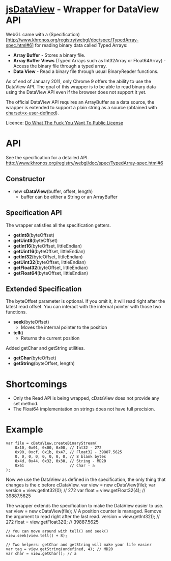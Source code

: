 [jsDataView](http://blog.vjeux.com/) - Wrapper for DataView API
================================

WebGL came with a (Specification)[http://www.khronos.org/registry/webgl/doc/spec/TypedArray-spec.html#6] for reading binary data called Typed Arrays:

* **Array Buffer** - Stores a binary file.
* **Array Buffer Views** (Typed Arrays such as Int32Array or Float64Array) - Access the binary file through a typed array.
* **Data View** - Read a binary file through usual BinaryReader functions.

As of end of January 2011, only Chrome 9 offers the ability to use the DataView  API. The goal of this wrapper is to be able to read binary data using the DataView API even if the browser does not support it yet.

The official DataView API requires an ArrayBuffer as a data source, the wrapper is extended to support a plain string as a source (obtained with [charset=x-user-defined](https://developer.mozilla.org/en/using_xmlhttprequest#Receiving_binary_data)). 

Licence: [Do What The Fuck You Want To Public License](http://sam.zoy.org/wtfpl/)

API
===
See the specification for a detailed API. http://www.khronos.org/registry/webgl/doc/spec/TypedArray-spec.html#6

Constructor
-----------------
* new **cDataView**(buffer, offset, length)
    * buffer can be either a String or an ArrayBuffer

Specification API
-------------------------
The wrapper satisfies all the specification getters.
* **getInt8**(byteOffset)
* **getUint8**(byteOffset)
* **getInt16**(byteOffset, littleEndian)
* **getUint16**(byteOffset, littleEndian)
* **getInt32**(byteOffset, littleEndian)
* **getUint32**(byteOffset, littleEndian)
* **getFloat32**(byteOffset, littleEndian)
* **getFloat64**(byteOffset, littleEndian)


Extended Specification
---------------------------------
The byteOffset parameter is optional. If you omit it, it will read right after the latest read offset. You can interact with the internal pointer with those two functions.
* **seek**(byteOffset)
    * Moves the internal pointer to the position
* **tell**()
   * Returns the current position

Added getChar and getString utilities.
* **getChar**(byteOffset)
* **getString**(byteOffset, length)

Shortcomings
==========
* Only the Read API is being wrapped, cDataView does not provide any set method.
* The Float64 implementation on strings does not have full precision.

Example
======

	var file = cDataView.createBinaryStream(
		0x10, 0x01, 0x00, 0x00, // Int32 - 272
		0x90, 0xcf, 0x1b, 0x47, // Float32 - 39887.5625
		0, 0, 0, 0, 0, 0, 0, 0, // 8 blank bytes
		0x4d, 0x44, 0x32, 0x30, // String - MD20
		0x61                    // Char - a
	);

Now we use the DataView as defined in the specification, the only thing that changes is the c before cDataView.
    var view = new cDataView(file);
    var version = view.getInt32(0); // 272
    var float = view.getFloat32(4); // 39887.5625

The wrapper extends the specification to make the DataView easier to use.
    var view = new cDataView(file);
    // A position counter is managed. Remove the argument to read right after the last read.
    version = view.getInt32(); // 272
    float = view.getFloat32(); // 39887.5625

    // You can move around with tell() and seek()
    view.seek(view.tell() + 8);

    // Two helpers: getChar and getString will make your life easier
    var tag = view.getString(undefined, 4); // MD20
    var char = view.getChar(); // a
